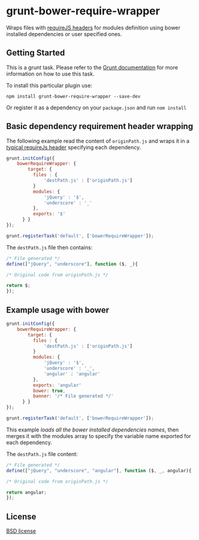 # grunt-bower-require-wrapper

Wraps files with [requireJS headers](http://requirejs.org/docs/whyamd.html#definition) for modules definition using bower installed dependencies or user specified ones.

## Getting Started

This is a grunt task. Please refer to the [Grunt documentation](https://github.com/gruntjs/grunt/blob/devel/docs/getting_started.md) for more information on how to use this task.

To install this particular plugin use:

```shell
npm install grunt-bower-require-wrapper --save-dev
```

Or register it as a dependency on your `package.json` and run `nom install`

## Basic dependency requirement header wrapping

The following example read the content of `originPath.js` and wraps it in a [typical requireJs header](http://requirejs.org/docs/whyamd.html#definition) specifying each dependency.

```js
grunt.initConfig({
	bowerRequireWrapper: {
		target: {
          files : {
              'destPath.js' : ['originPath.js']
          }
          modules: {
              'jQuery' : '$',
              'underscore' : '_'
          },
          exports: '$'
      }	}
});

grunt.registerTask('default', ['bowerRequireWrapper']);
```

The `destPath.js` file then contains:

```js
/* File generated */
define(["jQuery", "underscore"], function ($, _){

/* Original code from originPath.js */

return $;
});
```



## Example usage with bower

```js
grunt.initConfig({
	bowerRequireWrapper: {
		target: {
          files : {
              'destPath.js' : ['originPath.js']
          }
          modules: {
              'jQuery' : '$',
              'underscore' : '_',
              'angular' : 'angular'
          },
          exports: 'angular'
          bower: true,
          banner: '/* File generated */'
      }	}
});

grunt.registerTask('default', ['bowerRequireWrapper']);
```

This example *loads all the bower installed dependencies names*, then merges it with the modules array to specify the variable name exported for each dependency.

The `destPath.js` file content:

```js
/* File generated */
define(["jQuery", "underscore", "angular"], function ($, _, angular){

/* Original code from originPath.js */

return angular;
});
```



## License

[BSD license](http://opensource.org/licenses/bsd-license.php)
